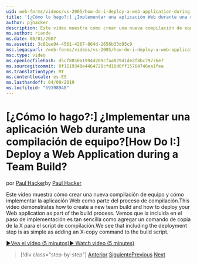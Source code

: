 ```yaml
---
uid: web-forms/videos/vs-2005/how-do-i-deploy-a-web-application-during-a-team-build
title: '[¿Cómo lo hago?:] ¿Implementar una aplicación Web durante una compilación de equipo? | Microsoft Docs'
author: pjhacker
description: Este vídeo muestra cómo crear una nueva compilación de equipo y cómo implementar la aplicación Web como parte del proceso de compilación. Vemos que la implemente para incluir...
ms.author: riande
ms.date: 08/01/2007
ms.assetid: 3c81ee94-4561-4267-864d-2656b33d95c9
msc.legacyurl: /web-forms/videos/vs-2005/how-do-i-deploy-a-web-application-during-a-team-build
msc.type: video
ms.openlocfilehash: d5cf8850a1994d209cfaa829d1de2f8bc79776e7
ms.sourcegitcommit: 0f1119340e4464720cfd16d0ff15764746ea1fea
ms.translationtype: MT
ms.contentlocale: es-ES
ms.lasthandoff: 04/09/2019
ms.locfileid: "59398948"
---
```

# <a name="how-do-i-deploy-a-web-application-during-a-team-build"></a><span data-ttu-id="e5dee-105">[¿Cómo lo hago?:] ¿Implementar una aplicación Web durante una compilación de equipo?</span><span class="sxs-lookup"><span data-stu-id="e5dee-105">[How Do I:] Deploy a Web Application during a Team Build?</span></span>

<span data-ttu-id="e5dee-106">por [Paul Hacker](https://github.com/pjhacker)</span><span class="sxs-lookup"><span data-stu-id="e5dee-106">by [Paul Hacker](https://github.com/pjhacker)</span></span>

<span data-ttu-id="e5dee-107">Este vídeo muestra cómo crear una nueva compilación de equipo y cómo implementar la aplicación Web como parte del proceso de compilación.</span><span class="sxs-lookup"><span data-stu-id="e5dee-107">This video demonstrates how to create a new team build and how to deploy your Web application as part of the build process.</span></span> <span data-ttu-id="e5dee-108">Vemos que la incluida en el paso de implementación es tan sencilla como agregar un comando de copia de la X para el script de compilación.</span><span class="sxs-lookup"><span data-stu-id="e5dee-108">We see that including the deployment step is as simple as adding an X-copy command to the build script.</span></span>

[<span data-ttu-id="e5dee-109">&#9654;Vea el vídeo (5 minutos)</span><span class="sxs-lookup"><span data-stu-id="e5dee-109">&#9654; Watch video (5 minutes)</span></span>](https://channel9.msdn.com/Blogs/ASP-NET-Site-Videos/how-do-i-deploy-a-web-application-during-a-team-build)

> [!div class="step-by-step"]
> <span data-ttu-id="e5dee-110">[Anterior](how-do-i-automate-testing-using-team-build.md)
> [Siguiente](how-do-i-run-unit-tests-against-a-deployed-database.md)</span><span class="sxs-lookup"><span data-stu-id="e5dee-110">[Previous](how-do-i-automate-testing-using-team-build.md)
[Next](how-do-i-run-unit-tests-against-a-deployed-database.md)</span></span>
